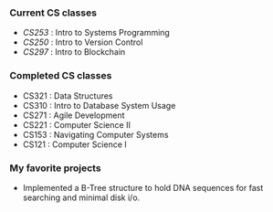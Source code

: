 ### Current CS classes

- *CS253* : Intro to Systems Programming
- *CS250* : Intro to Version Control
- *CS297* : Intro to Blockchain

### Completed CS classes

- CS321 : Data Structures
- CS310 : Intro to Database System Usage
- CS271 : Agile Development
- CS221 : Computer Science II
- CS153 : Navigating Computer Systems
- CS121 : Computer Science I

### My favorite projects

- Implemented a B-Tree structure to hold DNA sequences for fast searching and minimal disk i/o.

